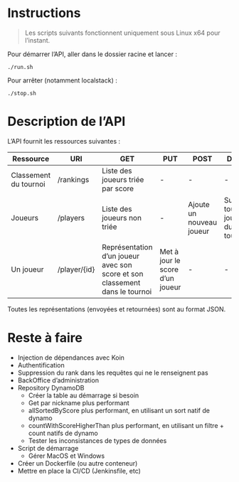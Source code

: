 # Instructions

> Les scripts suivants fonctionnent uniquement sous Linux x64 pour l’instant.

Pour démarrer l’API, aller dans le dossier racine et lancer :

    ./run.sh

Pour arrêter (notamment localstack) :

    ./stop.sh

# Description de l’API

L’API fournit les ressources suivantes :

| Ressource             | URI          | GET                                                                         | PUT                             | POST                     | DELETE                               | 
|-----------------------|--------------|-----------------------------------------------------------------------------|---------------------------------|--------------------------|--------------------------------------|
| Classement du tournoi | /rankings    | Liste des joueurs triée par score                                           | -                               | -                        | -                                    |
| Joueurs               | /players     | Liste des joueurs non triée                                                 | -                               | Ajoute un nouveau joueur | Supprime tous les joueurs du tournoi |
| Un joueur             | /player/{id} | Représentation d’un joueur avec son score et son classement dans le tournoi | Met à jour le score d’un joueur | -                        | -                                    |       

Toutes les représentations (envoyées et retournées) sont au format JSON.

# Reste à faire

- Injection de dépendances avec Koin
- Authentification
- Suppression du rank dans les requêtes qui ne le renseignent pas
- BackOffice d’administration
- Repository DynamoDB
    - Créer la table au démarrage si besoin
    - Get par nickname plus performant
    - allSortedByScore plus performant, en utilisant un sort natif de dynamo
    - countWithScoreHigherThan plus performant, en utilisant un filtre + count natifs de dynamo
    - Tester les inconsistances de types de données
- Script de démarrage
  - Gérer MacOS et Windows
- Créer un Dockerfile (ou autre conteneur)
- Mettre en place la CI/CD (Jenkinsfile, etc)